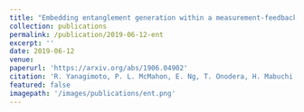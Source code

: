 ```yaml
---
title: "Embedding entanglement generation within a measurement-feedback coherent Ising machine"
collection: publications
permalink: /publication/2019-06-12-ent
excerpt: ''
date: 2019-06-12
venue: 
paperurl: 'https://arxiv.org/abs/1906.04902'
citation: 'R. Yanagimoto, P. L. McMahon, E. Ng, T. Onodera, H. Mabuchi, arXiv:1906.04902.'
featured: false
imagepath: '/images/publications/ent.png'
---
```

